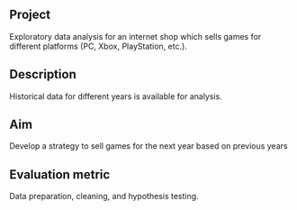 ## Project
Exploratory data analysis for an internet shop which sells games for different platforms (PC, Xbox, PlayStation, etc.).
## Description
Historical data for different years is available for analysis.
## Aim
Develop a strategy to sell games for the next year based on previous years
## Evaluation metric
Data preparation, cleaning, and hypothesis testing.
